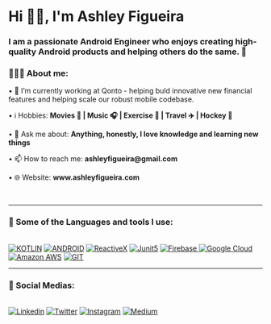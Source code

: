 <h1 align="left">Hi 👋🏽, I'm Ashley Figueira</h1>

<h3 align="left">I am a passionate Android Engineer who enjoys creating high-quality Android products and helping others do the same.  🚀</h3>

<div align="left">
    <h3>👨🏽‍💻 About me:</h3>
        <p>• 💪 I’m currently working at Qonto - helping buld innovative new financial features and helping scale our robust mobile codebase.</b></p>
        <p>• ℹ️ Hobbies: <b>Movies 🎥 | Music 🎧 | Exercise 🏃 | Travel ✈️ | Hockey 🏑</b></p>
        <p>• 💬 Ask me about: <b>Anything, honestly, I love knowledge and learning new things</b></p>
        <p>• 📫 How to reach me: <b>ashleyfigueira@gmail.com</b></p>
        <p>• 🌐 Website: <b>www.ashleyfigueira.com</b></p>
</div><br>

---

<div>
  <h3>🧰 Some of the Languages and tools I use:</h3><br>
      <a href="https://"><img src="https://img.shields.io/static/v1?label=&message=KOTLIN&color=%23552d84&style=for-the-badge&logo=kotlin&logoColor=whitesmoke" alt="KOTLIN"></a>
    <a href="https://"><img src="https://img.shields.io/static/v1?label=&message=ANDROID&color=%3DDC84&style=for-the-badge&logo=Android&logoColor=whitesmoke" alt="ANDROID"></a>
    <a href="https://"><img src="https://img.shields.io/static/v1?label=&message=REACTIVEX&color=%23552d84&style=for-the-badge&logo=reactivex&logoColor=whitesmoke" alt="ReactiveX"></a>
    <a href="https://"><img src="https://img.shields.io/static/v1?label=&message=junit5&color=%233178C6&style=for-the-badge&logo=junit5&logoColor=whitesmoke" alt="Junit5"></a>
    <a href="https://"><img src="https://img.shields.io/static/v1?label=&message=Firebase&color=%23F7DF1E&style=for-the-badge&logo=firebase&logoColor=grey" alt="Firebase"> </a>
    <a href="https://"><img src="https://img.shields.io/static/v1?label=&message=GoogleCloud&color=%2361DAFB&style=for-the-badge&logo=googlecloud&logoColor=grey" alt="Google Cloud"></a>
    <a href="https://"><img src="https://img.shields.io/static/v1?label=&message=AmazonAWS&color=%233178C6&style=for-the-badge&logo=amazonaws&logoColor=whitesmoke" alt="Amazon AWS"></a>
    <a href="https://"><img src="https://img.shields.io/static/v1?label=&message=GIT&color=%23F05032&style=for-the-badge&logo=git&logoColor=whitesmoke" alt="GIT"></a>
</div>

___

<div>
  <h3>📱 Social Medias:</h3><br>
    <a href="https://www.linkedin.com/in/ashleyfigueira/" target="_blank"><img src="https://img.shields.io/static/v1?label=&message=Linkedin&color=0A66C2&style=for-the-badge&logo=linkedin&logoColor=whitesmoke" alt="Linkedin"></a>
    <a href="https://twitter.com/AshleyFigueira" target="_blank"><img src="https://img.shields.io/static/v1?label=&message=Twitter&color=0A66C2&style=for-the-badge&logo=twitter&logoColor=whitesmoke" alt="Twitter"></a>
    <a href="https://www.instagram.com/ashley.figueira/" target="_blank"><img src="https://img.shields.io/static/v1?label=&message=Instagram&color=lightpink&style=for-the-badge&logo=instagram&logoColor=black" alt="Instagram"></a>
    <a href="https://medium.com/@ashleyfigueira" target="_blank"><img src="https://img.shields.io/static/v1?label=&message=Medium&color=black&style=for-the-badge&logo=medium&logoColor=whitesmoke" alt="Medium"></a>
</div>

